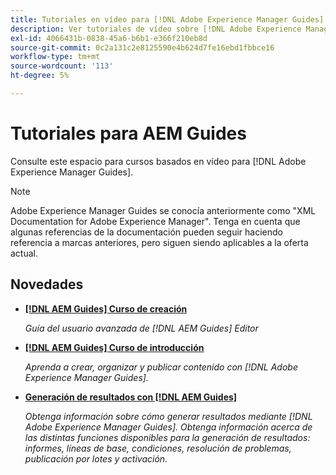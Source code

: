 ```yaml
---
title: Tutoriales en vídeo para [!DNL Adobe Experience Manager Guides]
description: Ver tutoriales de vídeo sobre [!DNL Adobe Experience Manager Guides]AEM AEM AEM AEM , Complemento XML de, Complemento XML de, Componente DoX de la lista de distribución de datos, y Complemento DoX de la lista de distribución de.
exl-id: 4066431b-0838-45a6-b6b1-e366f210eb8d
source-git-commit: 0c2a131c2e8125590e4b624d7fe16ebd1fbbce16
workflow-type: tm+mt
source-wordcount: '113'
ht-degree: 5%

---
```


# Tutoriales para AEM Guides

Consulte este espacio para cursos basados en vídeo para [!DNL Adobe Experience Manager Guides].

>[!NOTE]
> 
> Adobe Experience Manager Guides se conocía anteriormente como &quot;XML Documentation for Adobe Experience Manager&quot;. Tenga en cuenta que algunas referencias de la documentación pueden seguir haciendo referencia a marcas anteriores, pero siguen siendo aplicables a la oferta actual.

## Novedades

* **[[!DNL AEM Guides] Curso de creación](course-3/overview.md)**

  *Guía del usuario avanzada de [!DNL AEM Guides] Editor*

* **[[!DNL AEM Guides] Curso de introducción](course-1/overview.md)**

  *Aprenda a crear, organizar y publicar contenido con [!DNL Adobe Experience Manager Guides].*

* **[Generación de resultados con [!DNL AEM Guides]](course-2/overview.md)**

  *Obtenga información sobre cómo generar resultados mediante [!DNL Adobe Experience Manager Guides]. Obtenga información acerca de las distintas funciones disponibles para la generación de resultados: informes, líneas de base, condiciones, resolución de problemas, publicación por lotes y activación.*

